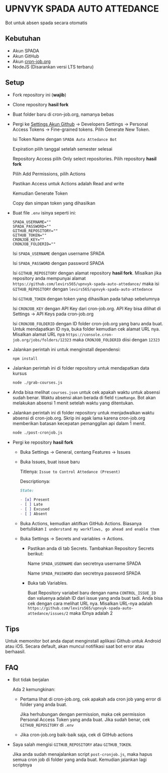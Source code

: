 # UPNVYK SPADA AUTO ATTEDANCE

Bot untuk absen spada secara otomatis

## Kebutuhan

- Akun SPADA
- Akun GitHub
- Akun [cron-job.org](https://cron-job.org/en/)
- NodeJS (Disarankan versi LTS terbaru)

## Setup

- Fork repository ini (**wajib**)
- Clone repository **hasil fork**
- Buat folder baru di cron-job.org, namanya bebas
- Pergi ke [Settings Akun Github](https://github.com/settings/profile) -> Developers Settings -> Personal Access Tokens -> Fine-grained tokens. Pilih Generate New Token.

  Isi Token Name dengan `SPADA Auto Attedance Bot`

  Expiration pilih tanggal setelah semester selesai
  
  Repository Access pilih Only select repositories. Pilih repository **hasil fork**

  Pilih Add Permissions, pilih Actions

  Pastikan Access untuk Actions adalah Read and write

  Kemudian Generate Token

  Copy dan simpan token yang dihasilkan

- Buat file `.env` isinya seperti ini:

  ```text
  SPADA_USERNAME=""
  SPADA_PASSWORD=""
  GITHUB_REPOSITORY=""
  GITHUB_TOKEN=""
  CRONJOB_KEY=""
  CRONJOB_FOLDERID=""
  ```

  Isi `SPADA_USERNAME` dengan username SPADA

  Isi `SPADA_PASSWORD` dengan password SPADA

  Isi `GITHUB_REPOSITORY` dengan alamat repository **hasil fork**. Misalkan jika repository anda mempunyai alamat `https://github.com/levirs565/upnvyk-spada-auto-attedance/` maka isi `GITHUB_REPOSITORY` dengan `levirs565/upnvyk-spada-auto-attedance`

  Isi `GITHUB_TOKEN` dengan token yang dihasilkan pada tahap sebelumnya

  Isi `CRONJOB_KEY` dengan API Key dari cron-job.org. API Key bisa dilihat di Settings -> API Keys pada cron-job.org

  Isi `CRONJOB_FOLDERID` dengan ID folder cron-job.org yang baru anda buat. Untuk mendapatkan ID nya, buka folder kemudian cek alamat URL nya. Misalkan alamat URL nya `https://console.cron-job.org/jobs/folders/12323` maka `CRONJOB_FOLDERID` diisi dengan `12323`

- Jalankan perintah ini untuk menginstall dependensi:

  ```sh
  npm install
  ```

- Jalankan perintah ini di folder repository untuk mendapatkan data kursus

  ```sh
  node ./grab-courses.js
  ```
  
- Anda bisa melihat `courses.json` untuk cek apakah waktu untuk absensi sudah benar. Waktu absensi akan berada di field `timeRange`. Bot akan melakukan absensi 1 menit setelah waktu yang ditentukan.
- Jalankan perintah ini di folder repository untuk menjadwalkan waktu absensi di cron-job.org. Skrip ini agak lama karena cron-job.org memberikan batasan kecepatan pemanggilan api dalam 1 menit.

  ```sh
  node ./post-cronjob.js
  ```

- Pergi ke repository **hasil fork**
  
  - Buka Settings -> General, centang Features -> Issues

  - Buka Issues, buat issue baru

    Titlenya: `Issue to Control Attedance (Present)`

    Descriptionya:

    ```md
    State:

    - [x] Present
    - [ ] Late
    - [ ] Excused
    - [ ] Absent
    ```

  - Buka Actions, kemudian aktifkan GitHub Actions. Biasanya bertuliskan `I understand my workflows, go ahead and enable them`

  - Buka Settings -> Secrets and variables -> Actions.

    - Pastikan anda di tab Secrets. Tambahkan Repository Secrets berikut:

      Name `SPADA_USERNAME` dan secretnya username SPADA

      Name `SPADA_PASSWORD` dan secretnya password SPADA

    - Buka tab Variables.

      Buat Repository variabel baru dengan nama `CONTROL_ISSUE_ID` dan valuenya adalah ID dari issue yang anda buat tadi. Anda bisa cek dengan cara melihat URL nya. Misalkan URL-nya adalah `https://github.com/levirs565/upnvyk-spada-auto-attedance/issues/2` maka IDnya adalah 2

## Tips

Untuk memonitor bot anda dapat menginstall aplikasi Github untuk Android atau iOS. Secara default, akan muncul notifikasi saat bot error atau berhaasil.

## FAQ

- Bot tidak berjalan
  
  Ada 2 kemungkinan:

  - Pertama lihat di cron-job.org, cek apakah ada cron job yang error di folder yang anda buat.

    Jika herhubungan dengan permission, maka cek permission Personal Access Token yang anda buat. Jika sudah benar, cek `GITHUB_REPOSITORY` di `.env`

  - Jika cron-job.org baik-baik saja, cek di GitHub actions

- Saya salah mengisi `GITHUB_REPOSITORY` atau `GITHUB_TOKEN`.

  Jika anda sudah menajalankan script `post-cronjob.js`, maka hapus semua cron job di folder yang anda buat. Kemudian jalankan lagi scriptnya


